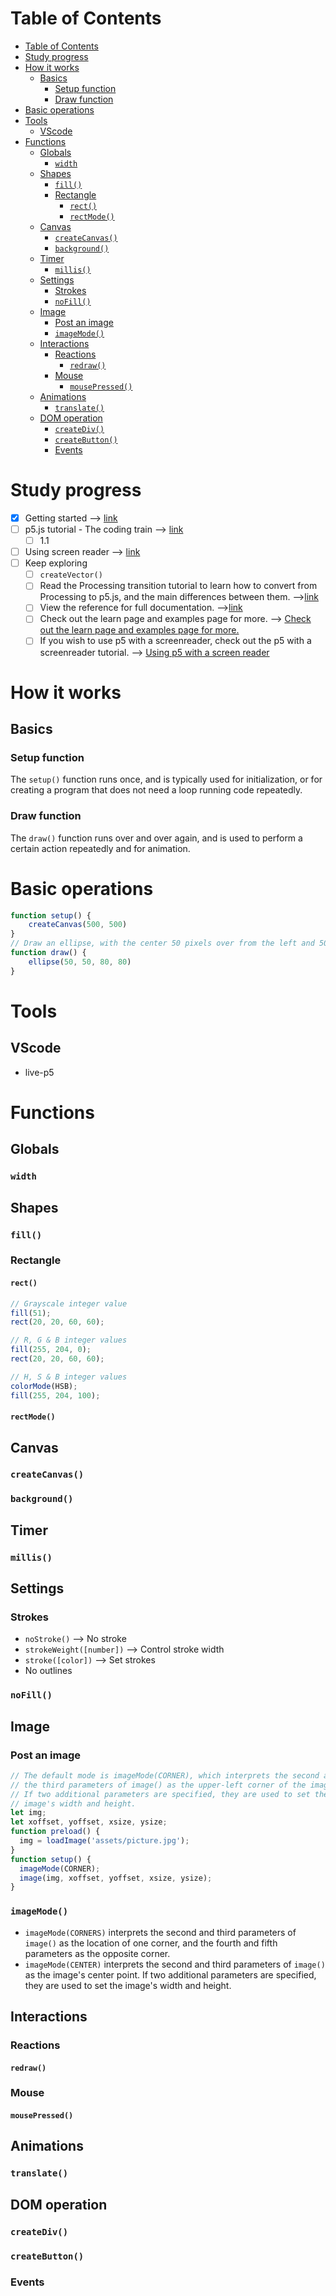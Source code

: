 # Table of Contents
- [Table of Contents](#table-of-contents)
- [Study progress](#study-progress)
- [How it works](#how-it-works)
  - [Basics](#basics)
    - [Setup function](#setup-function)
    - [Draw function](#draw-function)
- [Basic operations](#basic-operations)
- [Tools](#tools)
  - [VScode](#vscode)
- [Functions](#functions)
  - [Globals](#globals)
    - [```width```](#width)
  - [Shapes](#shapes)
    - [```fill()```](#fill)
    - [Rectangle](#rectangle)
      - [```rect()```](#rect)
      - [```rectMode()```](#rectmode)
  - [Canvas](#canvas)
    - [```createCanvas()```](#createcanvas)
    - [```background()```](#background)
  - [Timer](#timer)
    - [```millis()```](#millis)
  - [Settings](#settings)
    - [Strokes](#strokes)
    - [```noFill()```](#nofill)
  - [Image](#image)
    - [Post an image](#post-an-image)
    - [```imageMode()```](#imagemode)
  - [Interactions](#interactions)
    - [Reactions](#reactions)
      - [```redraw()```](#redraw)
    - [Mouse](#mouse)
      - [```mousePressed()```](#mousepressed)
  - [Animations](#animations)
    - [```translate()```](#translate)
  - [DOM operation](#dom-operation)
    - [```createDiv()```](#creatediv)
    - [```createButton()```](#createbutton)
    - [Events](#events)

# Study progress
- [x] Getting started --> [link](https://p5js.org/get-started/#sketch)
- [ ] p5.js tutorial - The coding train --> [link](https://www.youtube.com/watch?v=8j0UDiN7my4)
  - [ ] 1.1
- [ ] Using screen reader --> [link](https://p5js.org/learn/p5-screen-reader.html)
- [ ] Keep exploring
  - [ ] ```createVector()```
  - [ ] Read the Processing transition tutorial to learn how to convert from Processing to p5.js, and the main differences between them.  -->[link](https://github.com/processing/p5.js/wiki/Processing-transition)
  - [ ] View the reference for full documentation. -->[link](https://p5js.org/reference/)
  - [ ] Check out the learn page and examples page for more. --> [Check out the learn page and examples page for more.]()
  - [ ] If you wish to use p5 with a screenreader, check out the p5 with a screenreader tutorial. --> [Using p5 with a screen reader](https://p5js.org/learn/p5-screen-reader.html)

# How it works
## Basics
### Setup function
The ```setup()``` function runs once, and is typically used for initialization, or for creating a program that does not need a loop running code repeatedly. 
### Draw function
The ```draw()``` function runs over and over again, and is used to perform a certain action repeatedly and for animation.
# Basic operations
```javascript
function setup() {
    createCanvas(500, 500)
}
// Draw an ellipse, with the center 50 pixels over from the left and 50 pixels down from the top, with a width and height of 80 pixels
function draw() {
    ellipse(50, 50, 80, 80)
}
```

# Tools
## VScode
- live-p5

# Functions

## Globals
### ```width```

## Shapes
### ```fill()```
### Rectangle
#### ```rect()```
```javascript
// Grayscale integer value
fill(51);
rect(20, 20, 60, 60);

// R, G & B integer values
fill(255, 204, 0);
rect(20, 20, 60, 60);

// H, S & B integer values
colorMode(HSB);
fill(255, 204, 100);
```


#### ```rectMode()```

## Canvas
### ```createCanvas()```
### ```background()```

## Timer
### ```millis()```

## Settings
### Strokes
- ```noStroke()``` --> No stroke
- ```strokeWeight([number])``` --> Control stroke width
- ```stroke([color])``` --> Set strokes 
- No outlines
### ```noFill()```

## Image
### Post an image
```javascript
// The default mode is imageMode(CORNER), which interprets the second and 
// the third parameters of image() as the upper-left corner of the image.
// If two additional parameters are specified, they are used to set the 
// image's width and height.
let img;
let xoffset, yoffset, xsize, ysize;
function preload() {
  img = loadImage('assets/picture.jpg');
}
function setup() {
  imageMode(CORNER);
  image(img, xoffset, yoffset, xsize, ysize);
}
```
### ```imageMode()```
- ```imageMode(CORNERS)``` interprets the second and third parameters of ```image()``` as the location of one corner, and the fourth and fifth parameters as the opposite corner.
- ```imageMode(CENTER)``` interprets the second and third parameters of ```image()``` as the image's center point. If two additional parameters are specified, they are used to set the image's width and height.

## Interactions
### Reactions
#### ```redraw()```
### Mouse
#### ```mousePressed()```

## Animations
### ```translate()```

## DOM operation
### ```createDiv()```
### ```createButton()```
### Events


